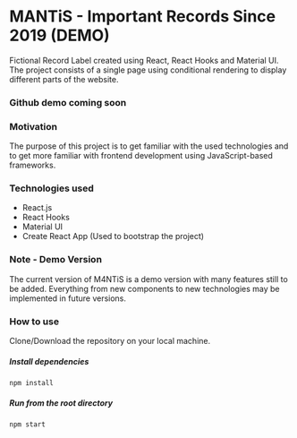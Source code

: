 # MANTiS - Important Records Since 2019 (DEMO)

Fictional Record Label created using React, React Hooks and Material UI. The project consists of a single page using conditional rendering to display different parts of the website. 

### Github demo coming soon

### Motivation
The purpose of this project is to get familiar with the used technologies and to get more familiar with frontend development using JavaScript-based frameworks.

### Technologies used
* React.js
* React Hooks
* Material UI
* Create React App (Used to bootstrap the project)

### Note - Demo Version
The current version of M4NTiS is a demo version with many features still to be added. Everything from new components to new technologies may be implemented in future versions.

### How to use
Clone/Download the repository on your local machine. 

##### Install dependencies
```npm install```

##### Run from the root directory

```npm start```
